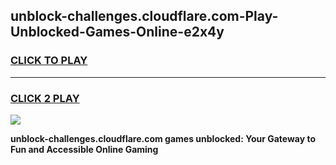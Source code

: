 
## unblock-challenges.cloudflare.com-Play-Unblocked-Games-Online-e2x4y
<h3>
<a href="https://premium76.site?title=unblock-challenges.cloudflare.com&ref=25A">CLICK TO PLAY</a></h3>
<hr>

<h3>
<a href="https://premium76.site?title=unblock-challenges.cloudflare.com&ref=25A">CLICK 2 PLAY</a>
  
</h3>

<a href="https://premium76.site?title=unblock-challenges.cloudflare.com&ref=25A"><img src="https://clearcache.store/games.png"></a>


**unblock-challenges.cloudflare.com games unblocked: Your Gateway to Fun and Accessible Online Gaming**
